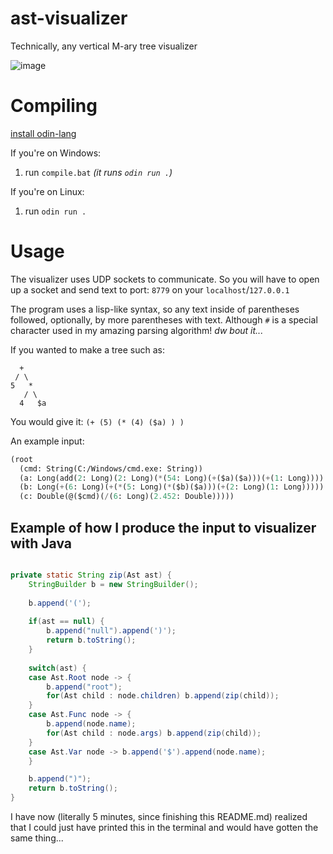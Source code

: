 # ast-visualizer
Technically, any vertical M-ary tree visualizer

![image](https://github.com/user-attachments/assets/72b2ca66-7fc2-4db9-91db-5e46ee81bc6f)

# Compiling

[install odin-lang](https://odin-lang.org/docs/install/)

If you're on Windows:  
1. run `compile.bat`   *(it runs `odin run .`)*

If you're on Linux:  
1. run `odin run .`

# Usage

The visualizer uses UDP sockets to communicate. So you will have to open up a socket and send text to port: `8779` on your `localhost`/`127.0.0.1`

The program uses a lisp-like syntax, so any text inside of parentheses followed, optionally, by more parentheses with text. 
Although `#` is a special character used in my amazing parsing algorithm! *dw bout it...*

If you wanted to make a tree such as:
```
  +
 / \
5   *
   / \
  4   $a
```
You would give it: `(+ (5) (* (4) ($a) ) )`

An example input: 
```cl
(root
  (cmd: String(C:/Windows/cmd.exe: String))
  (a: Long(add(2: Long)(2: Long)(*(54: Long)(+($a)($a)))(+(1: Long))))
  (b: Long(+(6: Long)(+(*(5: Long)(*($b)($a)))(+(2: Long)(1: Long)))))
  (c: Double(@($cmd)(/(6: Long)(2.452: Double)))))
```

## Example of how I produce the input to visualizer with Java

```Java

private static String zip(Ast ast) {
    StringBuilder b = new StringBuilder();
    
    b.append('(');
    
    if(ast == null) {
        b.append("null").append(')');
        return b.toString();
    }
    
    switch(ast) {
    case Ast.Root node -> {
        b.append("root");
        for(Ast child : node.children) b.append(zip(child));
    }
    case Ast.Func node -> {
        b.append(node.name);
        for(Ast child : node.args) b.append(zip(child));
    }
    case Ast.Var node -> b.append('$').append(node.name);
    }

    b.append(")");
    return b.toString();
}
```

I have now (literally 5 minutes, since finishing this README.md) realized that I could  just have printed this in the terminal and would have gotten the same thing...
